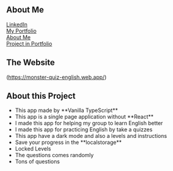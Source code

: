 ## About Me
<a href="https://www.linkedin.com/in/mohamed-ahmed-b6829520b/" target="_blank">LinkedIn</a>
<br>
<a href="https://z-monster.notion.site/ZMonster-Portfolio-dd12852c73ec477a9ba740de03a9acd5" target="_blank">
    My Portfolio
</a>
<br>
<a href="https://mohammed-monster.web.app/" target="_blank">
    About Me
</a>
<br>
<a href="https://z-monster.notion.site/Pizza-Animation-8bf378b16e8245c99d39eccc0cc998f5" target="_blank">
    Project in Portfolio
</a>
<br>

## The Website
(https://monster-quiz-english.web.app/)

## About this Project
<ul>
    <li>
        This app made by **Vanilla TypeScript**
    </li>
    <li>
        This app is a single page application without **React**
    </li>
    <li>
        I made this app for helping my group to learn English better
    </li>
    <li>
        I made this app for practicing English by take a quizzes
    </li>
    <li>
        This app have a dark mode and also a levels and instructions
    </li>
    <li>
        Save your progress in the **localstorage**
    </li>
    <li>
        Locked Levels
    </li>
    <li>
        The questions comes randomly
    </li>
    <li>
        Tons of questions
    </li>
</ul>